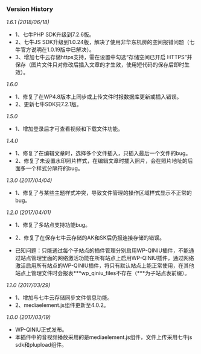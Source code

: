 ### Version History

*1.6.1 (2018/06/18)*
* 1、七牛PHP SDK升级到7.2.6版。
* 2、七牛JS SDK升级到1.0.24版，解决了使用非华东机房的空间报错问题（七牛官方说明在1.0.19版中已解决）。
* 3、增加七牛云存储https支持，需在设置中勾选“存储空间已开启 HTTPS”并保存（图片文件只对修改后插入文章的才生效，使用短代码的保存后即时生效）。

*1.6.0*
* 1、修复了在WP4.8版本上同步或上传文件时报数据库更新或插入错误。
* 2、更新七牛SDK只7.2.1版。

*1.5.0*
* 1、增加登录后才可查看视频和下载文件功能。

*1.4.0*
* 1、修复了在编辑文章时，选择多个文件插入，只插入最后一个文件的bug。
* 2、修复了未设置水印照片样式，在编辑文章时插入照片，会在照片地址的后面多一个样式分隔符的bug。

*1.3.0 (2017/04/04)*
* 1、修复了与某些主题样式冲突，导致文件管理的操作区域样式显示不正常的bug。

*1.2.0 (2017/04/01)*
* 1、修复了多站点支持功能bug。
* 2、修复了在保存七牛云存储的AK和SK后仍报连接存储的错误。

*  已知问题：只能通过每个子站点的插件管理分别启用WP-QINIU插件，不能通过站点管理里面的网络激活功能在所有站点上启用WP-QINIU插件，通过网络激活启用所有站点的WP-QINIU插件，将只有默认站点上能正常使用，在其他站点上管理文件时会报表***wp_qiniu_files不存在（***为子站点表前缀）。

*1.1.0 (2017/03/29)*
* 1、增加与七牛云存储同步文件信息功能。
* 2、mediaelement.js组件更新至4.0.2。

*1.0.0 (2017/03/19)*
* WP-QINIU正式发布。
* 本插件中的音视频播放采用的是mediaelement.js组件，文件上传采用七牛js sdk和plupload组件。
